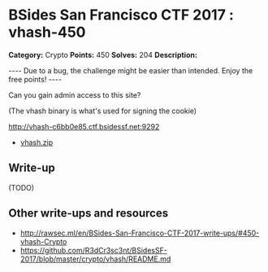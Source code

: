 # BSides San Francisco CTF 2017 : vhash-450

**Category:** Crypto
**Points:** 450
**Solves:** 204
**Description:**

---- Due to a bug, the challenge might be easier than intended. Enjoy the free points! ----

Can you gain admin access to this site?

(The vhash binary is what's used for signing the cookie)

<http://vhash-c6bb0e85.ctf.bsidessf.net:9292>


* [vhash.zip](vhash.zip)


## Write-up

(TODO)

## Other write-ups and resources

* http://rawsec.ml/en/BSides-San-Francisco-CTF-2017-write-ups/#450-vhash-Crypto
* https://github.com/R3dCr3sc3nt/BSidesSF-2017/blob/master/crypto/vhash/README.md

